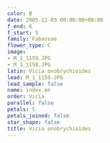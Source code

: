 ```yaml
---
color: B
date: 2005-12-03 00:00:00+00:00
f_end: 6
f_start: 5
family: Fabaceae
flower_type: C
image:
- M_1_1159.JPG
- M_1_1158.JPG
latin: Vicia onobrychioides
lead: M_1_1159.JPG
lead_sample: false
name: index.en
order: Vicia
parallel: false
petals: 5
petals_joined: false
star_shape: false
title: Vicia onobrychioides
---
```

